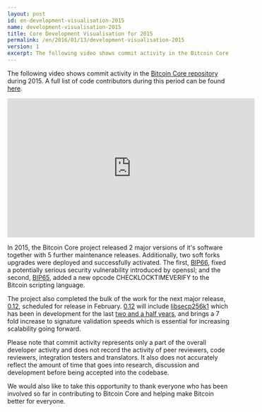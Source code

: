 ```yaml
---
layout: post
id: en-development-visualisation-2015
name: development-visualisation-2015
title: Core Development Visualisation for 2015
permalink: /en/2016/01/13/development-visualisation-2015
version: 1
excerpt: The following video shows commit activity in the Bitcoin Core repository during 2015.
---
```

The following video shows commit activity in the [Bitcoin Core repository][repository] during 2015. A full list of code contributors during this period can be found [here][activity].

<iframe width="560" height="315" src="https://www.youtube.com/embed/FIt7GLxxIpY" frameborder="0" allowfullscreen> </iframe>

In 2015, the Bitcoin Core project released 2 major versions of it's software together with 5 further maintenance releases. 
Additionally, two soft forks upgrades were deployed and successfully activated. The first, [BIP66], fixed a potentially serious security vulnerability introduced by openssl; and the second, [BIP65], added a new opcode CHECKLOCKTIMEVERIFY to the Bitcoin scripting language.

The project also completed the bulk of the work for the next major release, [0.12], scheduled for release in February. [0.12] will include [libsecp256k1] which has been in development for the last [two and a half years][secp_contributors], and brings a 7 fold increase to signature validation speeds which is essential for increasing scalability going forward. 

Please note that commit activity represents only a part of the overall developer activity and does not record the activity of peer reviewers, code reviewers, integration testers and translators. It also does not accurately reflect the amount of time that goes into research, discussion and development before being accepted into the codebase.

We would also like to take this opportunity to thank everyone who has been involved so far in contributing to Bitcoin Core and helping make Bitcoin better for everyone.

[repository]: https://github.com/bitcoin/bitcoin
[activity]: https://github.com/bitcoin/bitcoin/graphs/contributors?from=2015-01-01&to=2016-01-01&type=c
[BIP65]: https://github.com/bitcoin/bips/blob/master/bip-0065.mediawiki
[BIP66]: https://github.com/bitcoin/bips/blob/master/bip-0066.mediawiki
[0.12]: https://github.com/bitcoin/bitcoin/blob/0.12/doc/release-notes.md
[libsecp256k1]: https://github.com/bitcoin/secp256k1
[secp_contributors]: https://github.com/bitcoin/secp256k1/graphs/contributors?from=2013-03-04&to=2015-12-01&type=c

